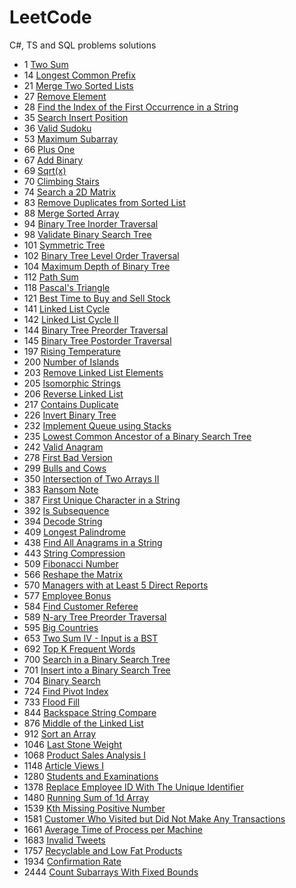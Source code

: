 # LeetCode
C#, TS and SQL problems solutions

- 1 [Two Sum](https://leetcode.com/problems/two-sum/)
- 14 [Longest Common Prefix](https://leetcode.com/problems/longest-common-prefix/)
- 21 [Merge Two Sorted Lists](https://leetcode.com/problems/merge-two-sorted-lists/)
- 27 [Remove Element](https://leetcode.com/problems/remove-element/)
- 28 [Find the Index of the First Occurrence in a String](https://leetcode.com/problems/find-the-index-of-the-first-occurrence-in-a-string/)
- 35 [Search Insert Position](https://leetcode.com/problems/search-insert-position/)
- 36 [Valid Sudoku](https://leetcode.com/problems/valid-sudoku/)
- 53 [Maximum Subarray](https://leetcode.com/problems/maximum-subarray/)
- 66 [Plus One](https://leetcode.com/problems/plus-one/)
- 67 [Add Binary](https://leetcode.com/problems/add-binary/)
- 69 [Sqrt(x)](https://leetcode.com/problems/sqrtx/)
- 70 [Climbing Stairs](https://leetcode.com/problems/climbing-stairs/)
- 74 [Search a 2D Matrix](https://leetcode.com/problems/search-a-2d-matrix/)
- 83 [Remove Duplicates from Sorted List](https://leetcode.com/problems/remove-duplicates-from-sorted-list/)
- 88 [Merge Sorted Array](https://leetcode.com/problems/merge-sorted-array/)
- 94 [Binary Tree Inorder Traversal](https://leetcode.com/problems/binary-tree-inorder-traversal/)
- 98 [Validate Binary Search Tree](https://leetcode.com/problems/validate-binary-search-tree/)
- 101 [Symmetric Tree](https://leetcode.com/problems/symmetric-tree/)
- 102 [Binary Tree Level Order Traversal](https://leetcode.com/problems/binary-tree-level-order-traversal/)
- 104 [Maximum Depth of Binary Tree](https://leetcode.com/problems/maximum-depth-of-binary-tree/)
- 112 [Path Sum](https://leetcode.com/problems/path-sum/)
- 118 [Pascal's Triangle](https://leetcode.com/problems/pascals-triangle/)
- 121 [Best Time to Buy and Sell Stock](https://leetcode.com/problems/best-time-to-buy-and-sell-stock/)
- 141 [Linked List Cycle](https://leetcode.com/problems/linked-list-cycle/)
- 142 [Linked List Cycle II](https://leetcode.com/problems/linked-list-cycle-ii/)
- 144 [Binary Tree Preorder Traversal](https://leetcode.com/problems/binary-tree-preorder-traversal/)
- 145 [Binary Tree Postorder Traversal](https://leetcode.com/problems/binary-tree-postorder-traversal/)
- 197 [Rising Temperature](https://leetcode.com/problems/rising-temperature/)
- 200 [Number of Islands](https://leetcode.com/problems/number-of-islands/)
- 203 [Remove Linked List Elements](https://leetcode.com/problems/remove-linked-list-elements/)
- 205 [Isomorphic Strings](https://leetcode.com/problems/isomorphic-strings/)
- 206 [Reverse Linked List](https://leetcode.com/problems/reverse-linked-list/)
- 217 [Contains Duplicate](https://leetcode.com/problems/contains-duplicate/)
- 226 [Invert Binary Tree](https://leetcode.com/problems/invert-binary-tree/)
- 232 [Implement Queue using Stacks](https://leetcode.com/problems/implement-queue-using-stacks/)
- 235 [Lowest Common Ancestor of a Binary Search Tree](https://leetcode.com/problems/lowest-common-ancestor-of-a-binary-search-tree/)
- 242 [Valid Anagram](https://leetcode.com/problems/valid-anagram/)
- 278 [First Bad Version](https://leetcode.com/problems/first-bad-version/)
- 299 [Bulls and Cows](https://leetcode.com/problems/bulls-and-cows/)
- 350 [Intersection of Two Arrays II](https://leetcode.com/problems/intersection-of-two-arrays-ii/)
- 383 [Ransom Note](https://leetcode.com/problems/ransom-note/)
- 387 [First Unique Character in a String](https://leetcode.com/problems/first-unique-character-in-a-string/)
- 392 [Is Subsequence](https://leetcode.com/problems/is-subsequence/)
- 394 [Decode String](https://leetcode.com/problems/decode-string/)
- 409 [Longest Palindrome](https://leetcode.com/problems/longest-palindrome/)
- 438 [Find All Anagrams in a String](https://leetcode.com/problems/find-all-anagrams-in-a-string/)
- 443 [String Compression](https://leetcode.com/problems/string-compression/)
- 509 [Fibonacci Number](https://leetcode.com/problems/fibonacci-number/)
- 566 [Reshape the Matrix](https://leetcode.com/problems/reshape-the-matrix/)
- 570 [Managers with at Least 5 Direct Reports](https://leetcode.com/problems/managers-with-at-least-5-direct-reports/)
- 577 [Employee Bonus](https://leetcode.com/problems/employee-bonus/)
- 584 [Find Customer Referee](https://leetcode.com/problems/find-customer-referee/)
- 589 [N-ary Tree Preorder Traversal](https://leetcode.com/problems/n-ary-tree-preorder-traversal/)
- 595 [Big Countries](https://leetcode.com/problems/big-countries/)
- 653 [Two Sum IV - Input is a BST](https://leetcode.com/problems/two-sum-iv-input-is-a-bst/)
- 692 [Top K Frequent Words](https://leetcode.com/problems/top-k-frequent-words/)
- 700 [Search in a Binary Search Tree](https://leetcode.com/problems/search-in-a-binary-search-tree/)
- 701 [Insert into a Binary Search Tree](https://leetcode.com/problems/insert-into-a-binary-search-tree/)
- 704 [Binary Search](https://leetcode.com/problems/binary-search/)
- 724 [Find Pivot Index](https://leetcode.com/problems/find-pivot-index/)
- 733 [Flood Fill](https://leetcode.com/problems/flood-fill/)
- 844 [Backspace String Compare](https://leetcode.com/problems/backspace-string-compare/)
- 876 [Middle of the Linked List](https://leetcode.com/problems/middle-of-the-linked-list/)
- 912 [Sort an Array](https://leetcode.com/problems/sort-an-array/)
- 1046 [Last Stone Weight](https://leetcode.com/problems/last-stone-weight/)
- 1068 [Product Sales Analysis I](https://leetcode.com/problems/product-sales-analysis-i/)
- 1148 [Article Views I](https://leetcode.com/problems/article-views-i/)
- 1280 [Students and Examinations](https://leetcode.com/problems/students-and-examinations/)
- 1378 [Replace Employee ID With The Unique Identifier](https://leetcode.com/problems/replace-employee-id-with-the-unique-identifier/)
- 1480 [Running Sum of 1d Array](https://leetcode.com/problems/running-sum-of-1d-array/)
- 1539 [Kth Missing Positive Number](https://leetcode.com/problems/kth-missing-positive-number/)
- 1581 [Customer Who Visited but Did Not Make Any Transactions](https://leetcode.com/problems/customer-who-visited-but-did-not-make-any-transactions/)
- 1661 [Average Time of Process per Machine](https://leetcode.com/problems/average-time-of-process-per-machine/)
- 1683 [Invalid Tweets](https://leetcode.com/problems/invalid-tweets/)
- 1757 [Recyclable and Low Fat Products](https://leetcode.com/problems/recyclable-and-low-fat-products/)
- 1934 [Confirmation Rate](https://leetcode.com/problems/confirmation-rate/)
- 2444 [Count Subarrays With Fixed Bounds](https://leetcode.com/problems/count-subarrays-with-fixed-bounds/)
